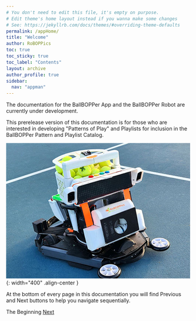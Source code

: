 ```yaml
---
# You don't need to edit this file, it's empty on purpose.
# Edit theme's home layout instead if you wanna make some changes
# See: https://jekyllrb.com/docs/themes/#overriding-theme-defaults
permalink: /appHome/
title: "Welcome"
author: RoBOPPics
toc: true
toc_sticky: true
toc_label: "Contents"
layout: archive
author_profile: true
sidebar:
  nav: "appman"
---
```


The documentation for the BallBOPPer App and the BallBOPPer Robot are currently under development. 

This prerelease version of this documentation is for those who are interested in developing "Patterns of Play" and Playlists for inclusion in the BallBOPPer Pattern and Playlist Catalog.

![Catalog Image](/assets/images/BallBOPPerShotCropped002_500.jpg){: width="400" .align-center } 

At the bottom of every page in this documentation you will find Previous and Next buttons to help you navigate sequentially.  

  <nav class="pagination">
      <a  class="pagination--pager disabled">The Beginning</a>
      <a href="/BallBOPPer/appQuickstart/" class="pagination--pager" title="App Reference">Next</a> 
  </nav> 
 
